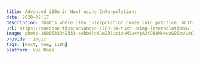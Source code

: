 ```yaml
---
title: Advanced i18n in Nuxt using Interpolations
date: 2020-09-17
description: That's where i18n interpolation comes into practice. With i18n, instead of using v-html we can instead use interpolation. How? i18n gives us an <i18n> component that we can use on any of our pages or inside our components.
url: https://vuedose.tips/advanced-i18n-in-nuxt-using-interpolations/
image: photo-1600633349333-eebb43d01e23?ixid=MXwxMjA3fDB8MHxwaG90by1wYWdlfHx8fGVufDB8fHw%3D&ixlib=rb-1.2.1&auto=format&fit=crop&w=2550&q=80
provider: imgix
tags: [Nuxt, Vue, i18n]
platform: Vue Dose
---
```

